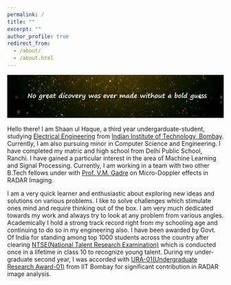 ```yaml
---
permalink: /
title: ""
excerpt: ""
author_profile: true
redirect_from: 
  - /about/
  - /about.html
---
```


<img src="/images/image.jpg" alt="hi" class="inline"/>

Hello there! I am Shaan ul Haque, a third year undergarduate-student, studying [Electrical Engineering](https://www.ee.iitb.ac.in/web) from [Indian Institute of Technology, Bombay](http://iitb.ac.in/). Currently, I am also pursuing minor in Computer Science and Engineering. I have completed my matric and high school from Delhi Public School, Ranchi.
I have gained a particular interest in the area of Machine Learning and Signal Processing. Currently, I am working in a team with two other B.Tech fellows under with [Prof. V.M. Gadre](https://www.ee.iitb.ac.in/web/people/faculty/home/vmgadre) on Micro-Doppler effects in RADAR Imaging. 

I am a very quick learner and enthusiastic about exploring new ideas and solutions on various problems. I like to solve challenges which stimulate ones mind and require thinking out of the box. I am very much dedicated towards my work and always try to look at any problem from various angles. Academically I hold a strong track record right from my schooling age and continuing to do so in my engineering also. I have been awarded by Govt. Of India for standing among top 1000 students across the country after clearing [NTSE(National Talent Research Examination)](http://www.ncert.nic.in/about_ncert.html) which is conducted once in a lifetime in class 10 to recognize young talent. During my under-graduate second year, I was accorded with [URA-01(Undergraduate Research Award-01)](http://www.iitb.ac.in/newacadhome/urop.jsp) from IIT Bombay for significant contribution in RADAR image analysis. 


